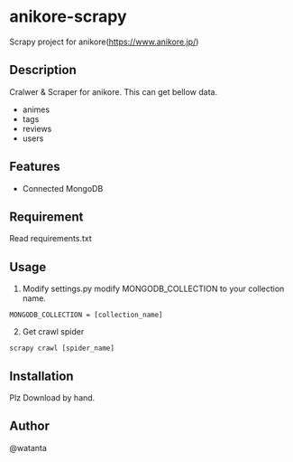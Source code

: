 # anikore-scrapy

Scrapy project for anikore(https://www.anikore.jp/)

## Description

Cralwer & Scraper for anikore.
This can get bellow data.
- animes
- tags
- reviews
- users 

## Features

- Connected MongoDB

## Requirement

Read requirements.txt

## Usage

1. Modify settings.py
modify MONGODB_COLLECTION to your collection name. 
```
MONGODB_COLLECTION = [collection_name]
```
2. Get crawl spider
```
scrapy crawl [spider_name] 
```

## Installation

Plz Download by hand. 

## Author

@watanta
